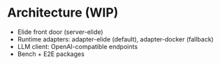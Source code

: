 # Architecture (WIP)

- Elide front door (server-elide)
- Runtime adapters: adapter-elide (default), adapter-docker (fallback)
- LLM client: OpenAI-compatible endpoints
- Bench + E2E packages

